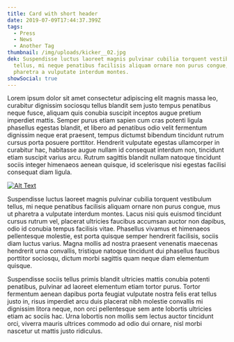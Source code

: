 ```yaml
---
title: Card with short header
date: 2019-07-09T17:44:37.399Z
tags:
  - Press
  - News
  - Another Tag
thumbnail: /img/uploads/kicker__02.jpg
dek: Suspendisse luctus laoreet magnis pulvinar cubilia torquent vestibulum
  tellus, mi neque penatibus facilisis aliquam ornare non purus congue, mus ut
  pharetra a vulputate interdum montes.
showSocial: true
---
```

Lorem ipsum dolor sit amet consectetur adipiscing elit magnis massa leo, curabitur dignissim sociosqu tellus blandit sem justo tempus penatibus neque fusce, aliquam quis conubia suscipit inceptos augue pretium imperdiet mattis. Semper purus etiam sapien cum cras potenti ligula phasellus egestas blandit, et libero ad penatibus odio velit fermentum dignissim neque erat praesent, tempus dictumst bibendum tincidunt rutrum cursus porta posuere porttitor. Hendrerit vulputate egestas ullamcorper in curabitur hac, habitasse augue nullam id consequat interdum non, tincidunt etiam suscipit varius arcu. Rutrum sagittis blandit nullam natoque tincidunt sociis integer himenaeos aenean quisque, id scelerisque nisi egestas facilisi consequat diam ligula.

[![Alt Text](/img/uploads/card__01.jpg "Title")](https://google.com)

Suspendisse luctus laoreet magnis pulvinar cubilia torquent vestibulum tellus, mi neque penatibus facilisis aliquam ornare non purus congue, mus ut pharetra a vulputate interdum montes. Lacus nisi quis euismod tincidunt cursus rutrum vel, placerat ultricies faucibus accumsan auctor non dapibus, odio id conubia tempus facilisis vitae. Phasellus vivamus et himenaeos pellentesque molestie, est porta quisque semper hendrerit facilisis, sociis diam luctus varius. Magna mollis ad nostra praesent venenatis maecenas hendrerit urna convallis, tristique natoque tincidunt dui phasellus faucibus porttitor sociosqu, dictum morbi sagittis quam neque diam elementum quisque.

Suspendisse sociis tellus primis blandit ultricies mattis conubia potenti penatibus, pulvinar ad laoreet elementum etiam tortor purus. Tortor fermentum aenean dapibus porta feugiat vulputate nostra felis erat tellus justo in, risus imperdiet arcu duis placerat nibh molestie convallis mi dignissim litora neque, non orci pellentesque sem ante lobortis ultricies etiam ac sociis hac. Urna lobortis non mollis sem lectus auctor tincidunt orci, viverra mauris ultrices commodo ad odio dui ornare, nisl morbi nascetur ut mattis justo ridiculus.